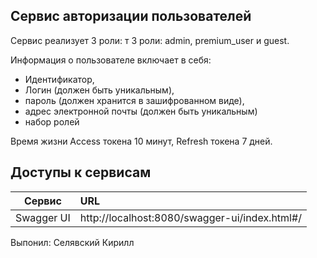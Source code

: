 ## Сервис авторизации пользователей
Сервис реализует 3 роли: т 3 роли: admin, premium_user и guest.

Информация о пользователе включает в себя:
- Идентификатор,
- Логин (должен быть уникальным),
- пароль (должен хранится в зашифрованном виде),
- адрес электронной почты (должен быть уникальным)
- набор ролей 

Время жизни Access токена 10 минут, Refresh токена 7 дней.

## Доступы к сервисам
| Сервис    | URL                                           |
| --------- | :---------------------------------------------|
| Swagger UI| http://localhost:8080/swagger-ui/index.html#/ |

Выпонил: Селявский Кирилл
